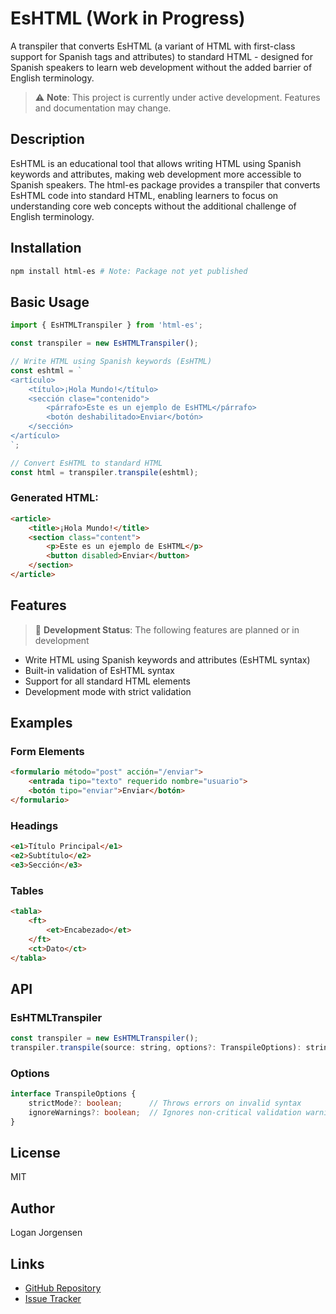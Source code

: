 # EsHTML (Work in Progress)

A transpiler that converts EsHTML (a variant of HTML with first-class support for Spanish tags and attributes) to standard HTML - designed for Spanish speakers to learn web development without the added barrier of English terminology.

> ⚠️ **Note**: This project is currently under active development. Features and documentation may change.

## Description

EsHTML is an educational tool that allows writing HTML using Spanish keywords and attributes, making web development more accessible to Spanish speakers. The html-es package provides a transpiler that converts EsHTML code into standard HTML, enabling learners to focus on understanding core web concepts without the additional challenge of English terminology.

## Installation

```bash
npm install html-es # Note: Package not yet published
```

## Basic Usage

```javascript
import { EsHTMLTranspiler } from 'html-es';

const transpiler = new EsHTMLTranspiler();

// Write HTML using Spanish keywords (EsHTML)
const eshtml = `
<artículo>
    <título>¡Hola Mundo!</título>
    <sección clase="contenido">
        <párrafo>Este es un ejemplo de EsHTML</párrafo>
        <botón deshabilitado>Enviar</botón>
    </sección>
</artículo>
`;

// Convert EsHTML to standard HTML
const html = transpiler.transpile(eshtml);
```

### Generated HTML:
```html
<article>
    <title>¡Hola Mundo!</title>
    <section class="content">
        <p>Este es un ejemplo de EsHTML</p>
        <button disabled>Enviar</button>
    </section>
</article>
```

## Features

> 🚧 **Development Status**: The following features are planned or in development

- Write HTML using Spanish keywords and attributes (EsHTML syntax)
- Built-in validation of EsHTML syntax
- Support for all standard HTML elements
- Development mode with strict validation

## Examples

### Form Elements
```html
<formulario método="post" acción="/enviar">
    <entrada tipo="texto" requerido nombre="usuario">
    <botón tipo="enviar">Enviar</botón>
</formulario>
```

### Headings
```html
<e1>Título Principal</e1>
<e2>Subtítulo</e2>
<e3>Sección</e3>
```

### Tables
```html
<tabla>
    <ft>
        <et>Encabezado</et>
    </ft>
    <ct>Dato</ct>
</tabla>
```

## API

### EsHTMLTranspiler
```javascript
const transpiler = new EsHTMLTranspiler();
transpiler.transpile(source: string, options?: TranspileOptions): string;
```

### Options
```typescript
interface TranspileOptions {
    strictMode?: boolean;      // Throws errors on invalid syntax
    ignoreWarnings?: boolean;  // Ignores non-critical validation warnings
}
```

## License

MIT

## Author

Logan Jorgensen

## Links

- [GitHub Repository](https://github.com/username/html-es)
- [Issue Tracker](https://github.com/username/html-es/issues)
